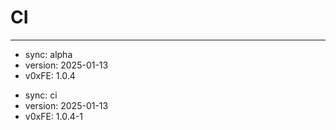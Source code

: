 # CI

---

- sync: alpha
- version: 2025-01-13
- v0xFE: 1.0.4

<!-- CI -->

- sync: ci
- version: 2025-01-13
- v0xFE: 1.0.4-1
